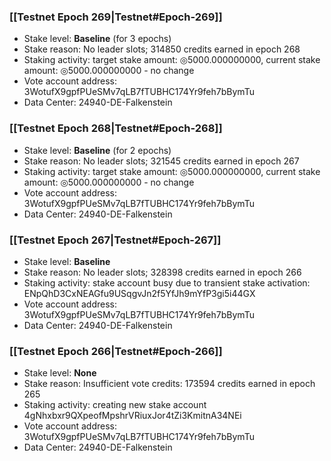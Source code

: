 ### [[Testnet Epoch 269|Testnet#Epoch-269]]
* Stake level: **Baseline** (for 3 epochs)
* Stake reason: No leader slots; 314850 credits earned in epoch 268
* Staking activity: target stake amount: ◎5000.000000000, current stake amount: ◎5000.000000000 - no change
* Vote account address: 3WotufX9gpfPUeSMv7qLB7fTUBHC174Yr9feh7bBymTu
* Data Center: 24940-DE-Falkenstein
### [[Testnet Epoch 268|Testnet#Epoch-268]]
* Stake level: **Baseline** (for 2 epochs)
* Stake reason: No leader slots; 321545 credits earned in epoch 267
* Staking activity: target stake amount: ◎5000.000000000, current stake amount: ◎5000.000000000 - no change
* Vote account address: 3WotufX9gpfPUeSMv7qLB7fTUBHC174Yr9feh7bBymTu
* Data Center: 24940-DE-Falkenstein
### [[Testnet Epoch 267|Testnet#Epoch-267]]
* Stake level: **Baseline**
* Stake reason: No leader slots; 328398 credits earned in epoch 266
* Staking activity: stake account busy due to transient stake activation: ENpQhD3CxNEAGfu9USqgvJn2f5YfJh9mYfP3gi5i44GX
* Vote account address: 3WotufX9gpfPUeSMv7qLB7fTUBHC174Yr9feh7bBymTu
* Data Center: 24940-DE-Falkenstein
### [[Testnet Epoch 266|Testnet#Epoch-266]]
* Stake level: **None**
* Stake reason: Insufficient vote credits: 173594 credits earned in epoch 265
* Staking activity: creating new stake account 4gNhxbxr9QXpeofMpshrVRiuxJor4tZi3KmitnA34NEi
* Vote account address: 3WotufX9gpfPUeSMv7qLB7fTUBHC174Yr9feh7bBymTu
* Data Center: 24940-DE-Falkenstein